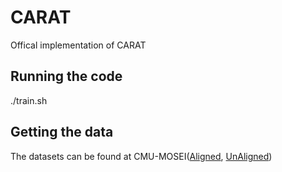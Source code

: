 # CARAT
Offical implementation of CARAT

## Running the code
./train.sh

## Getting the data
The datasets can be found at CMU-MOSEI([Aligned](https://drive.google.com/file/d/1A7HTBxle5AOFt66mqNIRDM3DOws_tNXH/view), [UnAligned](http://immortal.multicomp.cs.cmu.edu/raw_datasets/processed_data/cmu-mosei/seq_length_50/))

